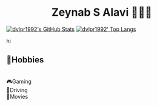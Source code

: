 <div align="center">
  <h1> Zeynab S Alavi 👩🏽‍💻 </h1>
</div>

<div>
<!--   <img height="200em" src="https://github-readme-stats.vercel.app/api/top-langs/?username=dvlpr1992&layout=compact&theme=algolia&langs_count=12" />
  <img height="200em" src="https://github-readme-stats.vercel.app/api?username=dvlpr1992&show_icons=true&include_all_commits=true&theme=algolia" /> -->
  
  [![dvlpr1992's GitHub Stats](https://github-readme-stats.vercel.app/api?username=dvlpr1992&show_icons=true&include_all_commits=true&theme=tokyonight&count_private=true&line_height=40)](https://github.com/dvlpr1992/beniz)
[![dvlpr1992' Top Langs](https://github-readme-stats.vercel.app/api/top-langs/?username=dvlpr1992&langs_count=5&theme=tokyonight&exclude_repo=SocketCpp,dvlpr1992.github.io,DeveloperSite)](https://github.com/dvlpr1992/beniz)
</div>

<div>
  <span>
    hi
  </span>
  <span >
    <h2>🤪Hobbies</h2>
  <br>
    🎮Gaming
    <br>
    🚙Driving
  <br>
    📼Movies
  <br>
  </span>
</div>


